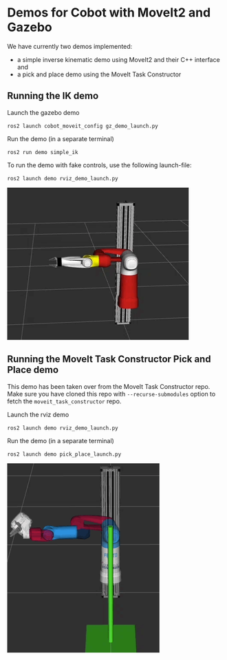 # Demos for Cobot with MoveIt2 and Gazebo

We have currently two demos implemented: 
* a simple inverse kinematic demo using MoveIt2 and their C++ interface and 
* a pick and place demo using the MoveIt Task Constructor


## Running the IK demo

Launch the gazebo demo
```
ros2 launch cobot_moveit_config gz_demo_launch.py
```
Run the demo (in a separate terminal)
```
ros2 run demo simple_ik
```

To run the demo with fake controls, use the following launch-file:
```
ros2 launch demo rviz_demo_launch.py
```

![](vid/champion_simple_ik_fake_control.gif)

## Running the MoveIt Task Constructor Pick and Place demo

This demo has been taken over from the MoveIt Task Constructor repo. Make sure you have cloned this repo with ``--recurse-submodules`` option to fetch the ``moveit_task_constructor`` repo.

Launch the rviz demo
```
ros2 launch demo rviz_demo_launch.py
```
Run the demo (in a separate terminal)
```
ros2 launch demo pick_place_launch.py
```

![](vid/esslingen_pick_place.gif)